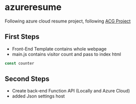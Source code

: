 # azureresume
Following azure cloud resume project, following [ACG Project](https://www.youtube.com/watch?v=ieYrBWmkfno)


## First Steps

- Front-End Template contains whole webpage
- main.js contains visitor count and pass to index html

```js
const counter
```

## Second Steps

- Create back-end Function API (Locally and Azure Cloud)
- added Json settings host

